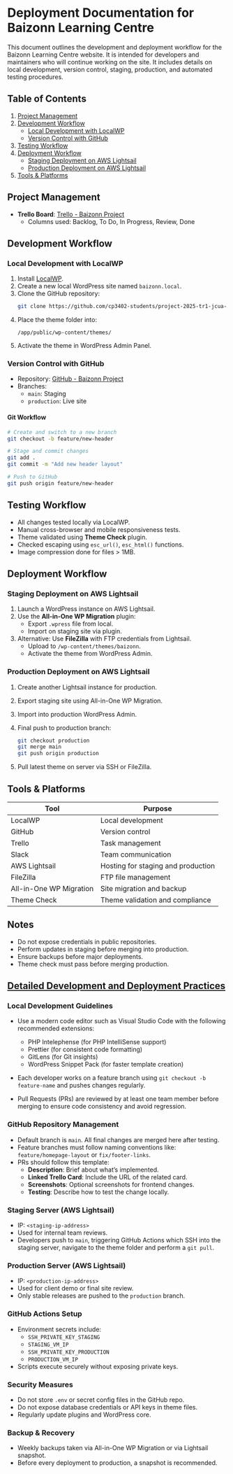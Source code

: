 # Deployment Documentation for Baizonn Learning Centre

This document outlines the development and deployment workflow for the Baizonn Learning Centre website. It is intended for developers and maintainers who will continue working on the site. It includes details on local development, version control, staging, production, and automated testing procedures.

## Table of Contents


1. [Project Management](#project-management)
2. [Development Workflow](#development-workflow)
   - [Local Development with LocalWP](#local-development-with-localwp)
   - [Version Control with GitHub](#version-control-with-github)
3. [Testing Workflow](#testing-workflow)
4. [Deployment Workflow](#deployment-workflow)
   - [Staging Deployment on AWS Lightsail](#staging-deployment-on-aws-lightsail)
   - [Production Deployment on AWS Lightsail](#production-deployment-on-aws-lightsail)
5. [Tools & Platforms](#tools--platforms)

## Project Management

- **Trello Board**: [Trello - Baizonn Project](https://trello.com/invite/b/67f51829eee03e00285192f4/ATTI64a7af6dc286401e9784c4b8153bbe7b577C229A/baizonn-project)
  - Columns used: Backlog, To Do, In Progress, Review, Done
  

## Development Workflow

### Local Development with LocalWP

1. Install [LocalWP](https://localwp.com/).
2. Create a new local WordPress site named `baizonn.local`.
3. Clone the GitHub repository:
   ```bash
   git clone https://github.com/cp3402-students/project-2025-tr1-jcua-team8.git
   ```
4. Place the theme folder into:
   ```
   /app/public/wp-content/themes/
   ```
5. Activate the theme in WordPress Admin Panel.

### Version Control with GitHub

- Repository: [GitHub - Baizonn Project](https://github.com/cp3402-students/project-2025-tr1-jcua-team8.git)
- Branches:
  - `main`: Staging
  - `production`: Live site

#### Git Workflow

```bash
# Create and switch to a new branch
git checkout -b feature/new-header

# Stage and commit changes
git add .
git commit -m "Add new header layout"

# Push to GitHub
git push origin feature/new-header
```

## Testing Workflow

- All changes tested locally via LocalWP.
- Manual cross-browser and mobile responsiveness tests.
- Theme validated using **Theme Check** plugin.
- Checked escaping using `esc_url()`, `esc_html()` functions.
- Image compression done for files > 1MB.

## Deployment Workflow

### Staging Deployment on AWS Lightsail

1. Launch a WordPress instance on AWS Lightsail.
2. Use the **All-in-One WP Migration** plugin:
   - Export `.wpress` file from local.
   - Import on staging site via plugin.
3. Alternative: Use **FileZilla** with FTP credentials from Lightsail.
   - Upload to `/wp-content/themes/baizonn`.
   - Activate the theme from WordPress Admin.

### Production Deployment on AWS Lightsail

1. Create another Lightsail instance for production.
2. Export staging site using All-in-One WP Migration.
3. Import into production WordPress Admin.
4. Final push to production branch:
   ```bash
   git checkout production
   git merge main
   git push origin production
   ```

5. Pull latest theme on server via SSH or FileZilla.

## Tools & Platforms

| Tool                      | Purpose                                |
|---------------------------|----------------------------------------|
| LocalWP                   | Local development                      |
| GitHub                    | Version control                        |
| Trello                    | Task management                        |
| Slack                     | Team communication                     |
| AWS Lightsail             | Hosting for staging and production     |
| FileZilla                 | FTP file management                    |
| All-in-One WP Migration   | Site migration and backup              |
| Theme Check               | Theme validation and compliance        |

## Notes

- Do not expose credentials in public repositories.
- Perform updates in staging before merging into production.
- Ensure backups before major deployments.
- Theme check must pass before merging production.

## [Detailed Development and Deployment Practices](#detailed-development-and-deployment-practices)

### Local Development Guidelines

- Use a modern code editor such as Visual Studio Code with the following recommended extensions:
  - PHP Intelephense (for PHP IntelliSense support)
  - Prettier (for consistent code formatting)
  - GitLens (for Git insights)
  - WordPress Snippet Pack (for faster template creation)

- Each developer works on a feature branch using `git checkout -b feature-name` and pushes changes regularly.
- Pull Requests (PRs) are reviewed by at least one team member before merging to ensure code consistency and avoid regression.

### GitHub Repository Management

- Default branch is `main`. All final changes are merged here after testing.
- Feature branches must follow naming conventions like: `feature/homepage-layout` or `fix/footer-links`.
- PRs should follow this template:
  - **Description**: Brief about what’s implemented.
  - **Linked Trello Card**: Include the URL of the related card.
  - **Screenshots**: Optional screenshots for frontend changes.
  - **Testing**: Describe how to test the change locally.

### Staging Server (AWS Lightsail)

- IP: `<staging-ip-address>`
- Used for internal team reviews.
- Developers push to `main`, triggering GitHub Actions which SSH into the staging server, navigate to the theme folder and perform a `git pull`.

### Production Server (AWS Lightsail)

- IP: `<production-ip-address>`
- Used for client demo or final site review.
- Only stable releases are pushed to the `production` branch.

### GitHub Actions Setup

- Environment secrets include:
  - `SSH_PRIVATE_KEY_STAGING`
  - `STAGING_VM_IP`
  - `SSH_PRIVATE_KEY_PRODUCTION`
  - `PRODUCTION_VM_IP`
- Scripts execute securely without exposing private keys.

### Security Measures

- Do not store `.env` or secret config files in the GitHub repo.
- Do not expose database credentials or API keys in theme files.
- Regularly update plugins and WordPress core.

### Backup & Recovery

- Weekly backups taken via All-in-One WP Migration or via Lightsail snapshot.
- Before every deployment to production, a snapshot is recommended.